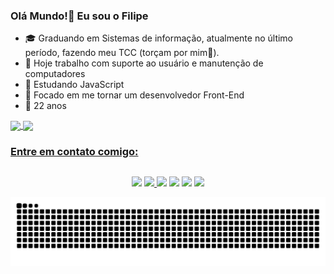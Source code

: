 ### Olá Mundo!👋 Eu sou o Filipe

- 🎓 Graduando em Sistemas de informação, atualmente no último período, fazendo meu TCC (torçam por mim🙏).
- 🔭 Hoje trabalho com suporte ao usuário e manutenção de computadores
- 🌱 Estudando JavaScript
- 🔎 Focado em me tornar um desenvolvedor Front-End
- 🍰 22 anos

<div>
  <a href="https://github.com/Filipegsn">
  <img height="180em"   align="center" src="https://github-readme-stats.vercel.app/api?username=Filipegsn&show_icons=true&theme=dark&include_all_commits=true&count_private=true"/>
  <img height="180em"  align="center" src="https://github-readme-stats.vercel.app/api/top-langs/?username=Filipegsn&&layout=compact&hide=shell&theme=dark"/>
</div>

 ### Entre em contato comigo:
 ##
  
<div align="center">  
  <a href="mailto:filipegsnascimento@gmail.com" target="_blank"><img src="https://img.shields.io/badge/Gmail-D14836?style=for-the-badge&logo=gmail&logoColor=white" target="_blank"></a>
  <a href="https://www.linkedin.com/in/filipe-nascimento-577612180/" target="_blank"><img src="https://img.shields.io/badge/LinkedIn-0077B5?style=for-the-badge&logo=linkedin&logoColor=white" target="_blank">   </a>
  <a href="https://github.com/Filipegsn" target="_blank"><img src="https://img.shields.io/badge/GitHub-100000?style=for-the-badge&logo=github&logoColor=white" target="_blank"></a>
  <a href="https://www.instagram.com/filipegsn/" target="_blank"><img src="https://img.shields.io/badge/Instagram-E4405F?style=for-the-badge&logo=instagram&logoColor=white" target="_blank"></a>
  <a href="https://steamcommunity.com/profiles/76561198428168695/" target="_blank"><img src="https://img.shields.io/badge/Steam-000000?style=for-the-badge&logo=steam&logoColor=white" target="_blank"></a>
  <a href="https://open.spotify.com/user/4u0o7ufjb3z4ep55lyr5ao4dn?si=34aea7c842e44195" target="_blank"><img src="https://img.shields.io/badge/Spotify-1ED760?&style=for-the-badge&logo=spotify&logoColor=white" target="_blank"></a>
</div>
  
  
<div  align="center"> 

  ![Snake animation](https://github.com/filipegsn/filipegsn/blob/output/github-contribution-grid-snake.svg)
 
</div>

